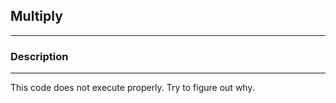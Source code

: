 ## Multiply

----

### Description

----

This code does not execute properly. Try to figure out why.